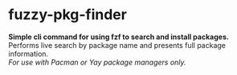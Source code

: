 # fuzzy-pkg-finder

**Simple cli command for using fzf to search and install packages.**\
Performs live search by package name and presents full package information.\
*For use with Pacman or Yay package managers only.*